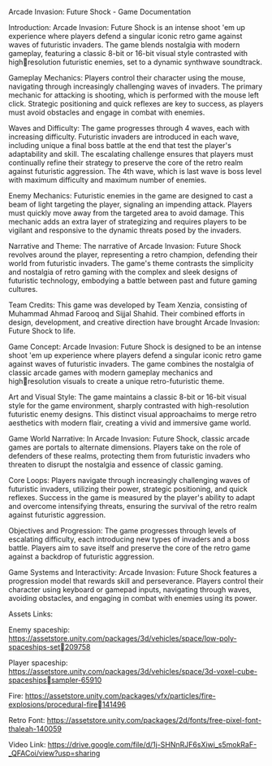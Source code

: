Arcade Invasion: Future Shock - Game 
Documentation

Introduction:
Arcade Invasion: Future Shock is an intense shoot 'em up experience where players defend a singular iconic retro game against waves of futuristic invaders. The game blends nostalgia with modern gameplay, featuring a classic 8-bit or 16-bit visual style contrasted with highresolution futuristic enemies, set to a dynamic synthwave soundtrack.

Gameplay Mechanics:
Players control their character using the mouse, navigating through increasingly challenging waves of invaders. The primary mechanic for attacking is shooting, which is performed with the mouse left click. Strategic positioning and quick reflexes are key to success, as players must avoid obstacles and engage in combat with enemies.

Waves and Difficulty:
The game progresses through 4 waves, each with increasing difficulty. Futuristic invaders are introduced in each wave, including unique a final boss battle at the end that test the player's adaptability and skill. The escalating challenge ensures that players must continually refine their strategy to preserve the core of the retro realm against futuristic 
aggression. The 4th wave, which is last wave is boss level with maximum difficulty and maximum number of enemies.

Enemy Mechanics:
Futuristic enemies in the game are designed to cast a beam of light targeting the player, signaling an impending attack. Players must quickly move away from the targeted area to avoid damage. This mechanic adds an extra layer of strategizing and requires players to be vigilant and responsive to the dynamic threats posed by the invaders.

Narrative and Theme:
The narrative of Arcade Invasion: Future Shock revolves around the player, representing a retro champion, defending their world from futuristic invaders. The game's theme contrasts the simplicity and nostalgia of retro gaming with the complex and sleek designs of futuristic technology, embodying a battle between past and future gaming cultures.

Team Credits:
This game was developed by Team Xenzia, consisting of Muhammad Ahmad Farooq and Sijjal Shahid. Their combined efforts in design, development, and creative direction have brought Arcade Invasion: Future Shock to life.

Game Concept:
Arcade Invasion: Future Shock is designed to be an intense shoot 'em up experience where players defend a singular iconic retro game against waves of futuristic invaders. The game combines the nostalgia of classic arcade games with modern gameplay mechanics and highresolution visuals to create a unique retro-futuristic theme.

Art and Visual Style:
The game maintains a classic 8-bit or 16-bit visual style for the game environment, sharply contrasted with high-resolution futuristic enemy designs. This distinct visual approachaims to merge retro aesthetics with modern flair, creating a vivid and immersive game world.

Game World Narrative:
In Arcade Invasion: Future Shock, classic arcade games are portals to alternate dimensions. Players take on the role of defenders of these realms, protecting them from futuristic invaders who threaten to disrupt the nostalgia and essence of classic gaming.

Core Loops:
Players navigate through increasingly challenging waves of futuristic invaders, utilizing their power, strategic positioning, and quick reflexes. Success in the game is measured by the player's ability to adapt and overcome intensifying threats, ensuring the survival of the retro realm against futuristic aggression.

Objectives and Progression:
The game progresses through levels of escalating difficulty, each introducing new types of invaders and a boss battle. Players aim to save itself and preserve the core of the retro game against a backdrop of futuristic aggression.

Game Systems and Interactivity:
Arcade Invasion: Future Shock features a progression model that rewards skill and perseverance. Players control their character using keyboard or gamepad inputs, navigating through waves, avoiding obstacles, and engaging in combat with enemies using its power.

Assets Links:

Enemy spaceship: https://assetstore.unity.com/packages/3d/vehicles/space/low-poly-spaceships-set209758

Player spaceship: https://assetstore.unity.com/packages/3d/vehicles/space/3d-voxel-cube-spaceshipssampler-65910

Fire: https://assetstore.unity.com/packages/vfx/particles/fire-explosions/procedural-fire141496

Retro Font: https://assetstore.unity.com/packages/2d/fonts/free-pixel-font-thaleah-140059

Video Link: https://drive.google.com/file/d/1j-SHNnRJF6sXiwi_s5mokRaF-_QFACoi/view?usp=sharing

